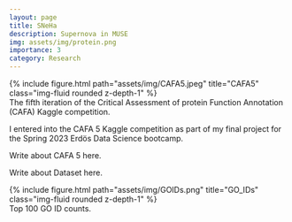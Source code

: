 ```yaml
---
layout: page
title: SNeHa
description: Supernova in MUSE
img: assets/img/protein.png
importance: 3
category: Research
---
```



<div class="row">
    <div class="col-sm mt-3 mt-md-0">
        {% include figure.html path="assets/img/CAFA5.jpeg" title="CAFA5" class="img-fluid rounded z-depth-1" %}
    </div>
</div>
<div class="caption">
    The fifth iteration of the Critical Assessment of protein Function Annotation (CAFA) Kaggle competition.
</div>

I entered into the CAFA 5 Kaggle competition as part of my final project for the Spring 2023 Erdös Data Science bootcamp. 

Write about CAFA 5 here.

Write about Dataset here.

<div class="row">
    <div class="col-sm mt-3 mt-md-0">
        {% include figure.html path="assets/img/GOIDs.png" title="GO_IDs" class="img-fluid rounded z-depth-1" %}
    </div>
</div>
<div class="caption">
    Top 100 GO ID counts.
</div>

